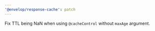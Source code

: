 ```yaml
---
'@envelop/response-cache': patch
---
```


Fix TTL being NaN when using `@cacheControl` without `maxAge` argument.
